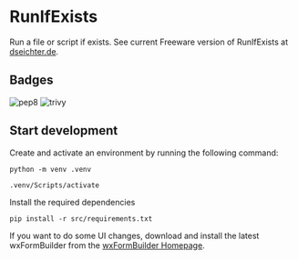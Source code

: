 # RunIfExists

Run a file or script if exists. See current Freeware version of RunIfExists at [dseichter.de](https://www.dseichter.de/run-if-exists/).

## Badges

![pep8](https://github.com/dseichter/RunIfExists/actions/workflows/pep8.yml/badge.svg)
![trivy](https://github.com/dseichter/RunIfExists/actions/workflows/trivy.yml/badge.svg)

## Start development

Create and activate an environment by running the following command:

```python -m venv .venv```

```.venv/Scripts/activate```

Install the required dependencies

```pip install -r src/requirements.txt```

If you want to do some UI changes, download and install the latest wxFormBuilder from the [wxFormBuilder Homepage](https://github.com/wxFormBuilder/wxFormBuilder).